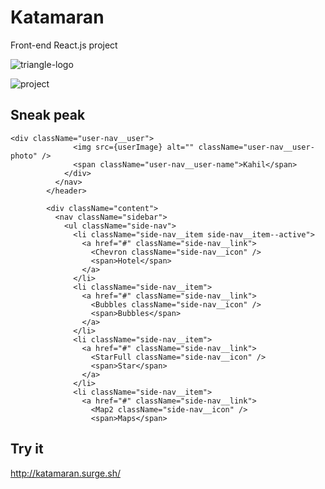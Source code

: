 # Katamaran

Front-end React.js project


![triangle-logo](https://user-images.githubusercontent.com/29616227/71782302-99d26300-2fa6-11ea-9c0b-e301a0e8bad2.png)

![project](https://user-images.githubusercontent.com/29616227/71782363-24b35d80-2fa7-11ea-8993-edd0fb2ce299.jpg)


## Sneak peak

```
<div className="user-nav__user">
              <img src={userImage} alt="" className="user-nav__user-photo" />
              <span className="user-nav__user-name">Kahil</span>
            </div>
          </nav>
        </header>

        <div className="content">
          <nav className="sidebar">
            <ul className="side-nav">
              <li className="side-nav__item side-nav__item--active">
                <a href="#" className="side-nav__link">
                  <Chevron className="side-nav__icon" />
                  <span>Hotel</span>
                </a>
              </li>
              <li className="side-nav__item">
                <a href="#" className="side-nav__link">
                  <Bubbles className="side-nav__icon" />
                  <span>Bubbles</span>
                </a>
              </li>
              <li className="side-nav__item">
                <a href="#" className="side-nav__link">
                  <StarFull className="side-nav__icon" />
                  <span>Star</span>
                </a>
              </li>
              <li className="side-nav__item">
                <a href="#" className="side-nav__link">
                  <Map2 className="side-nav__icon" />
                  <span>Maps</span>

```

## Try it

http://katamaran.surge.sh/
